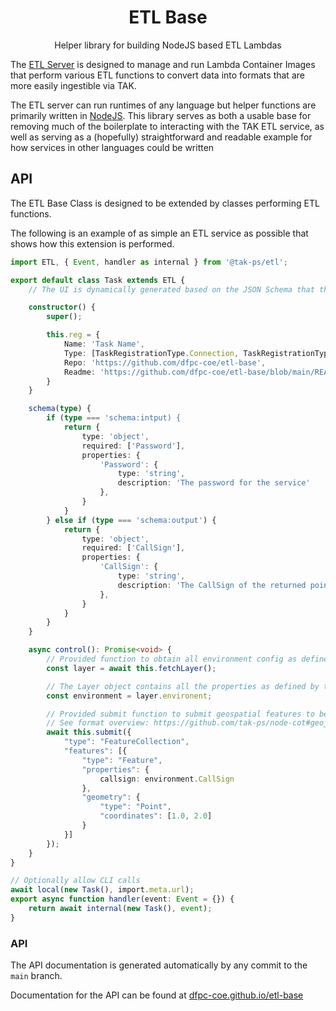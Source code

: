 <h1 align=center>ETL Base</h1>

<p align=center>Helper library for building NodeJS based ETL Lambdas</p>

The [ETL Server](https://github.com/dfpc-coe/CloudTAK) is designed to manage and run
Lambda Container Images that perform various ETL functions to convert data into
formats that are more easily ingestible via TAK.

The ETL server can run runtimes of any language but helper functions are primarily
written in [NodeJS](https://nodejs.org/en). This library serves as both a usable
base for removing much of the boilerplate to interacting with the TAK ETL service,
as well as serving as a (hopefully) straightforward and readable example for how
services in other languages could be written

## API

The ETL Base Class is designed to be extended by classes performing ETL functions.

The following is an example of as simple an ETL service as possible that shows
how this extension is performed.

```ts
import ETL, { Event, handler as internal } from '@tak-ps/etl';

export default class Task extends ETL {
    // The UI is dynamically generated based on the JSON Schema that the Lambda provides in the schema method.

    constructor() {
        super();

        this.reg = {
            Name: 'Task Name',
            Type: [TaskRegistrationType.Connection, TaskRegistrationType.DataSync],
            Repo: 'https://github.com/dfpc-coe/etl-base',
            Readme: 'https://github.com/dfpc-coe/etl-base/blob/main/README.md'
        }
    }

    schema(type) {
        if (type === 'schema:intput) {
            return {
                type: 'object',
                required: ['Password'],
                properties: {
                    'Password': {
                        type: 'string',
                        description: 'The password for the service'
                    },
                }
            }
        } else if (type === 'schema:output') {
            return {
                type: 'object',
                required: ['CallSign'],
                properties: {
                    'CallSign': {
                        type: 'string',
                        description: 'The CallSign of the returned point'
                    },
                }
            }
        }
    }

    async control(): Promise<void> {
        // Provided function to obtain all environment config as defined by a user in the UI
        const layer = await this.fetchLayer();

        // The Layer object contains all the properties as defined by the Get Layer API
        const environment = layer.environent;

        // Provided submit function to submit geospatial features to be converted to CoT
        // See format overview: https://github.com/tak-ps/node-cot#geojson-spec
        await this.submit({
            "type": "FeatureCollection",
            "features": [{
                "type": "Feature",
                "properties": {
                    callsign: environment.CallSign
                },
                "geometry": {
                    "type": "Point",
                    "coordinates": [1.0, 2.0]
                }
            }]
        });
    }
}

// Optionally allow CLI calls
await local(new Task(), import.meta.url);
export async function handler(event: Event = {}) {
    return await internal(new Task(), event);
}
```

### API

The API documentation is generated automatically by any commit to the `main` branch.

Documentation for the API can be found at [dfpc-coe.github.io/etl-base](https://dfpc-coe.github.io/etl-base/)

